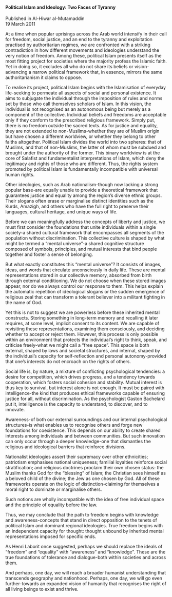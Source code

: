 <h4>Political Islam and Ideology: Two Faces of Tyranny</h4>


Published in Al-Hiwar al-Mutamaddin
<br>
19 March 2011


At a time when popular uprisings across the Arab world intensify in their call for freedom, social justice, and an end to the tyranny and exploitation practised by authoritarian regimes, we are confronted with a striking contradiction in how different movements and ideologies understand the very notion of freedom. Among these, political Islam presents itself as the most fitting project for societies where the majority profess the Islamic faith. Yet in doing so, it excludes all who do not share its beliefs or vision-advancing a narrow political framework that, in essence, mirrors the same authoritarianism it claims to oppose.

To realise its project, political Islam begins with the Islamisation of everyday life-seeking to permeate all aspects of social and personal existence. It aims to subjugate the individual through the imposition of rules and norms set by those who call themselves scholars of Islam. In this vision, the individual is not recognised as an autonomous being but merely as a component of the collective. Individual beliefs and freedoms are acceptable only if they conform to the prescribed religious framework. Simply put, there is no freedom outside the sacred texts.
As for justice and equality, they are not extended to non-Muslims-whether they are of Muslim origin but have chosen a different worldview, or whether they belong to other faiths altogether. Political Islam divides the world into two spheres: that of Muslims, and that of non-Muslims, the latter of whom must be subdued and brought under the authority of the former. This binary worldview is at the core of Salafist and fundamentalist interpretations of Islam, which deny the legitimacy and rights of those who are different. Thus, the rights system promoted by political Islam is fundamentally incompatible with universal human rights.

Other ideologies, such as Arab nationalism-though now lacking a strong popular base-are equally unable to provide a theoretical framework that guarantees justice and equality among the region’s diverse ethnic groups. Their slogans often erase or marginalise distinct identities such as the Kurds, Amazigh, and others who have the full right to preserve their languages, cultural heritage, and unique ways of life.

Before we can meaningfully address the concepts of liberty and justice, we must first consider the foundations that unite individuals within a single society-a shared cultural framework that encompasses all segments of the population without discrimination. This collective culture is shaped by what might be termed a “mental universe”-a shared cognitive structure composed of symbols, principles, and mutual interests that bind people together and foster a sense of belonging.

But what exactly constitutes this “mental universe”? It consists of images, ideas, and words that circulate unconsciously in daily life. These are mental representations stored in our collective memory, absorbed from birth through external conditioning. We do not choose when these stored images appear, nor do we always control our response to them. This helps explain the automatic repetition of ideological slogans or the sudden emergence of religious zeal that can transform a tolerant believer into a militant fighting in the name of God.

Yet this is not to suggest we are powerless before these inherited mental constructs. Storing something in long-term memory and recalling it later requires, at some level, implicit consent to its content. We are capable of revisiting these representations, examining them consciously, and deciding whether to accept or reject them. However, this process is only possible within an environment that protects the individual’s right to think, speak, and criticise freely-what we might call a “free space”. This space is both external, shaped by laws and societal structures, and internal, shaped by the individual’s capacity for self-reflection and personal autonomy-provided that one’s interests do not encroach on the rights of others.

Social life is, by nature, a mixture of conflicting psychological tendencies: a desire for competition, which drives progress, and a tendency towards cooperation, which fosters social cohesion and stability. Mutual interest is thus key to survival, but interest alone is not enough. It must be paired with intelligence-the kind that produces ethical frameworks capable of ensuring justice for all, without discrimination. As the psychologist Gaston Bachelard put it, intelligence is the capacity to understand, to discover, and to innovate.

Awareness-of both our external surroundings and our internal psychological structures-is what enables us to recognise others and forge new foundations for coexistence. This depends on our ability to create shared interests among individuals and between communities. But such innovation can only occur through a deeper knowledge-one that dismantles the religious and ideological barriers that reinforce divisions.

Nationalist ideologies assert their supremacy over other ethnicities; patriotism emphasises national uniqueness; familial loyalties reinforce social stratification; and religious doctrines proclaim their own chosen status: the Muslim thanks God for the “blessing” of Islam; the Christian sees himself as a beloved child of the divine; the Jew as one chosen by God. All of these frameworks operate on the logic of distinction-claiming for themselves a moral right to dominate or marginalise others.

Such notions are wholly incompatible with the idea of free individual space and the principle of equality before the law.

Thus, we may conclude that the path to freedom begins with knowledge and awareness-concepts that stand in direct opposition to the tenets of political Islam and dominant regional ideologies. True freedom begins with an independent capacity for thought: thought unbound by inherited mental representations imposed for specific ends.

As Henri Laborit once suggested, perhaps we should replace the ideals of “freedom” and “equality” with “awareness” and “knowledge”. These are the true foundations of tolerance and dialogue-both within societies and across them.

And perhaps, one day, we will reach a broader humanist understanding that transcends geography and nationhood. Perhaps, one day, we will go even further-towards an expanded vision of humanity that recognises the right of all living beings to exist and thrive.
